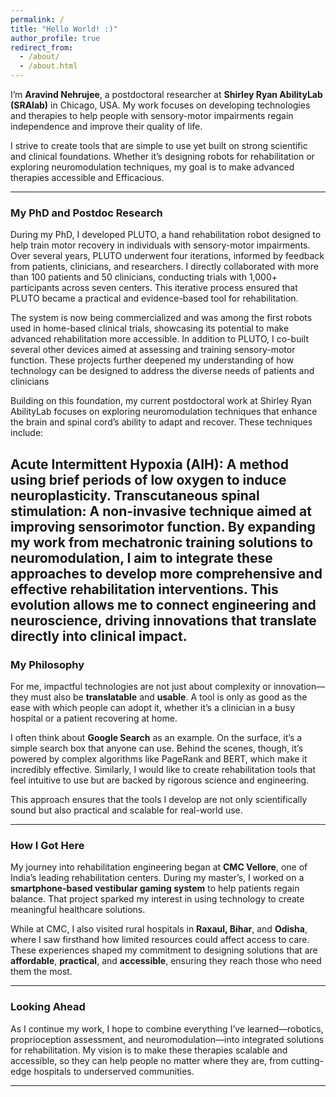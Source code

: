```yaml
---
permalink: /
title: "Hello World! :)"
author_profile: true
redirect_from: 
  - /about/
  - /about.html
---
```


I’m **Aravind Nehrujee**, a postdoctoral researcher at **Shirley Ryan AbilityLab (SRAlab)** in Chicago, USA. My work focuses on developing technologies and therapies to help people with sensory-motor impairments regain independence and improve their quality of life.

I strive to create tools that are simple to use yet built on strong scientific and clinical foundations. Whether it’s designing robots for rehabilitation or exploring neuromodulation techniques, my goal is to make advanced therapies accessible and Efficacious.

---

### **My PhD and Postdoc Research**

During my PhD, I developed PLUTO, a hand rehabilitation robot designed to help train motor recovery in individuals with sensory-motor impairments. Over several years, PLUTO underwent four iterations, informed by feedback from patients, clinicians, and researchers. I directly collaborated with more than 100 patients and 50 clinicians, conducting trials with 1,000+ participants across seven centers. This iterative process ensured that PLUTO became a practical and evidence-based tool for rehabilitation.

The system is now being commercialized and was among the first robots used in home-based clinical trials, showcasing its potential to make advanced rehabilitation more accessible. 
In addition to PLUTO, I co-built several other devices aimed at assessing and training sensory-motor function. These projects further deepened my understanding of how technology can be designed to address the diverse needs of patients and clinicians

Building on this foundation, my current postdoctoral work at Shirley Ryan AbilityLab focuses on exploring neuromodulation techniques that enhance the brain and spinal cord’s ability to adapt and recover. These techniques include:

Acute Intermittent Hypoxia (AIH): A method using brief periods of low oxygen to induce neuroplasticity.
Transcutaneous spinal stimulation: A non-invasive technique aimed at improving sensorimotor function.
By expanding my work from mechatronic training solutions to neuromodulation, I aim to integrate these approaches to develop more comprehensive and effective rehabilitation interventions. This evolution allows me to connect engineering and neuroscience, driving innovations that translate directly into clinical impact.
---

### **My Philosophy**

For me, impactful technologies are not just about complexity or innovation—they must also be **translatable** and **usable**. A tool is only as good as the ease with which people can adopt it, whether it’s a clinician in a busy hospital or a patient recovering at home.

I often think about **Google Search** as an example. On the surface, it’s a simple search box that anyone can use. Behind the scenes, though, it’s powered by complex algorithms like PageRank and BERT, which make it incredibly effective. Similarly, I would like to create rehabilitation tools that feel intuitive to use but are backed by rigorous science and engineering.

This approach ensures that the tools I develop are not only scientifically sound but also practical and scalable for real-world use.

---

### **How I Got Here**

My journey into rehabilitation engineering began at **CMC Vellore**, one of India’s leading rehabilitation centers. During my master’s, I worked on a **smartphone-based vestibular gaming system** to help patients regain balance. That project sparked my interest in using technology to create meaningful healthcare solutions.

While at CMC, I also visited rural hospitals in **Raxaul, Bihar**, and **Odisha**, where I saw firsthand how limited resources could affect access to care. These experiences shaped my commitment to designing solutions that are **affordable**, **practical**, and **accessible**, ensuring they reach those who need them the most.

---

### **Looking Ahead**

As I continue my work, I hope to combine everything I’ve learned—robotics, proprioception assessment, and neuromodulation—into integrated solutions for rehabilitation. My vision is to make these therapies scalable and accessible, so they can help people no matter where they are, from cutting-edge hospitals to underserved communities.

---
